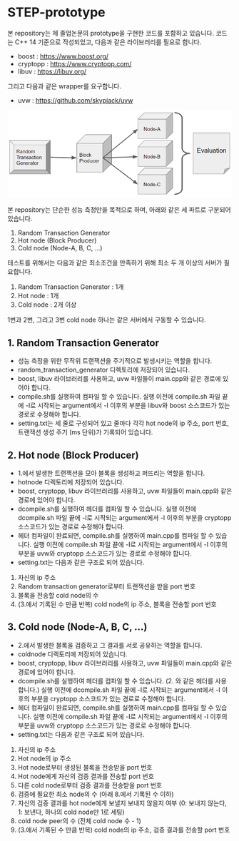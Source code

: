 # STEP-prototype

본 repository는 제 졸업논문의 prototype을 구현한 코드를 포함하고 있습니다. 코드는 C++ 14 기준으로 작성되었고, 다음과 같은 라이브러리를 필요로 합니다.

* boost : https://www.boost.org/
* cryptopp : https://www.cryptopp.com/
* libuv : https://libuv.org/

그리고 다음과 같은 wrapper를 요구합니다.

* uvw : https://github.com/skypjack/uvw


![Evaluation](./image/Evaluation.png)

본 repository는 단순한 성능 측정만을 목적으로 하며, 아래와 같은 세 파트로 구분되어 있습니다.
1. Random Transaction Generator
2. Hot node (Block Producer)
3. Cold node (Node-A, B, C, ...)

테스트를 위해서는 다음과 같은 최소조건을 만족하기 위해 최소 두 개 이상의 서버가 필요합니다.  

1. Random Transaction Generator : 1개
2. Hot node : 1개
3. Cold node : 2개 이상

1번과 2번, 그리고 3번 cold node 하나는 같은 서버에서 구동할 수 있습니다.

## 1. Random Transaction Generator

* 성능 측정을 위한 무작위 트랜잭션을 주기적으로 발생시키는 역할을 합니다.
* random_transaction_generator 디렉토리에 저장되어 있습니다.
* boost, libuv 라이브러리를 사용하고, uvw 파일들이 main.cpp와 같은 경로에 있어야 합니다.  
* compile.sh를 실행하여 컴파일 할 수 있습니다. 실행 이전에 compile.sh 파일 끝에 -I로 시작되는 argument에서 -I 이후의 부분을 libuv와 boost 소스코드가 있는 경로로 수정해야 합니다.
* setting.txt는 세 줄로 구성되어 있고 줄마다 각각 hot node의 ip 주소, port 번호, 트랜잭션 생성 주기 (ms 단위)가 기록되어 있습니다.

## 2. Hot node (Block Producer)

* 1.에서 발생한 트랜잭션을 모아 블록을 생성하고 퍼뜨리는 역할을 합니다.
* hotnode 디렉토리에 저장되어 있습니다.
* boost, cryptopp, libuv 라이브러리를 사용하고, uvw 파일들이 main.cpp와 같은 경로에 있어야 합니다.
* dcompile.sh를 실행하여 헤더를 컴파일 할 수 있습니다. 실행 이전에 dcompile.sh 파일 끝에 -I로 시작되는 argument에서 -I 이후의 부분을 cryptopp 소스코드가 있는 경로로 수정해야 합니다.
* 헤더 컴파일이 완료되면, compile.sh를 실행하여 main.cpp를 컴파일 할 수 있습니다. 실행 이전에 compile.sh 파일 끝에 -I로 시작되는 argument에서 -I 이후의 부분을 uvw와 cryptopp 소스코드가 있는 경로로 수정해야 합니다.
* setting.txt는 다음과 같은 구조로 되어 있습니다.

1. 자신의 ip 주소
2. Random transaction generator로부터 트랜잭션을 받을 port 번호
3. 블록을 전송할 cold node의 수
4. (3.에서 기록된 수 만큼 반복) cold node의 ip 주소, 블록을 전송할 port 번호

## 3. Cold node (Node-A, B, C, ...)

* 2.에서 발생한 블록을 검증하고 그 결과를 서로 공유하는 역할을 합니다.
* coldnode 디렉토리에 저장되어 있습니다.
* boost, cryptopp, libuv 라이브러리를 사용하고, uvw 파일들이 main.cpp와 같은 경로에 있어야 합니다.
* dcompile.sh를 실행하여 헤더를 컴파일 할 수 있습니다. (2. 와 같은 헤더를 사용합니다.) 실행 이전에 dcompile.sh 파일 끝에 -I로 시작되는 argument에서 -I 이후의 부분을 cryptopp 소스코드가 있는 경로로 수정해야 합니다.
* 헤더 컴파일이 완료되면, compile.sh를 실행하여 main.cpp를 컴파일 할 수 있습니다. 실행 이전에 compile.sh 파일 끝에 -I로 시작되는 argument에서 -I 이후의 부분을 uvw와 cryptopp 소스코드가 있는 경로로 수정해야 합니다.
* setting.txt는 다음과 같은 구조로 되어 있습니다.

1. 자신의 ip 주소
2. Hot node의 ip 주소
3. Hot node로부터 생성된 블록을 전송받을 port 번호
4. Hot node에게 자신의 검증 결과를 전송할 port 번호
5. 다른 cold node로부터 검증 결과를 전송받을 port 번호
6. 검증에 필요한 최소 node의 수 (아래 8.에서 기록된 수 이하)
7. 자신의 검증 결과를 hot node에게 보낼지 보내지 않을지 여부 (0: 보내지 않는다, 1: 보낸다, 하나의 cold node만 1로 세팅)
8. cold node peer의 수 (전체 cold node 수 - 1)
9. (3.에서 기록된 수 만큼 반복) cold node의 ip 주소, 검증 결과를 전송할 port 번호
